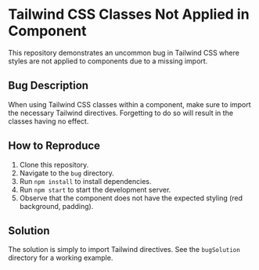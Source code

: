 # Tailwind CSS Classes Not Applied in Component
This repository demonstrates an uncommon bug in Tailwind CSS where styles are not applied to components due to a missing import.

## Bug Description
When using Tailwind CSS classes within a component, make sure to import the necessary Tailwind directives.  Forgetting to do so will result in the classes having no effect.

## How to Reproduce
1. Clone this repository.
2. Navigate to the `bug` directory.
3. Run `npm install` to install dependencies.
4. Run `npm start` to start the development server.
5. Observe that the component does not have the expected styling (red background, padding).

## Solution
The solution is simply to import Tailwind directives. See the `bugSolution` directory for a working example.
